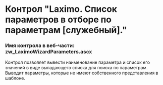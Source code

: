 ﻿---
description: 2.4.10.0
---
# Контрол "Laximo. Список параметров в отборе по параметрам [служебный]."
### Имя контрола в веб-части: zw_LaximoWizardParameters.ascx
Контрол позволяет вывести наименование параметра и список его значений в виде выпадающего списка для поиска по параметрам. Выводит параметры, которые не имеют собственного представления в шаблоне.
